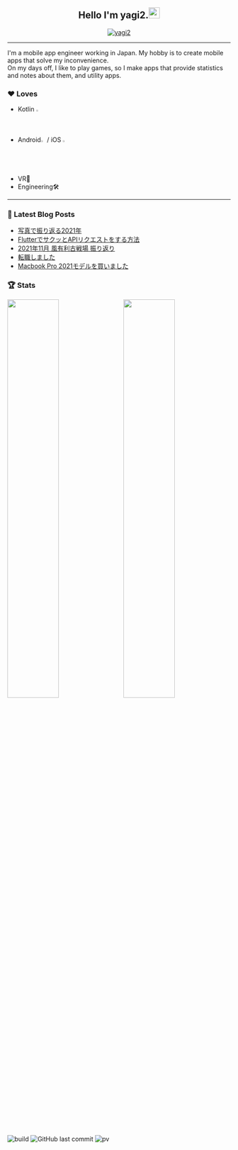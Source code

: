<h2 align="center">Hello I'm yagi2.<a href="https://www.gautamkrishnar.com/"><img src="https://media.giphy.com/media/hvRJCLFzcasrR4ia7z/giphy.gif" width="25px"></a></h2>
<p align="center">
  <a href="https://twitter.com/yaginier">
    <img src="https://img.shields.io/twitter/follow/yaginier?style=social" alt="yagi2" />
  </a>
</p>

-----

I'm a mobile app engineer working in Japan. My hobby is to create mobile apps that solve my inconvenience.  
On my days off, I like to play games, so I make apps that provide statistics and notes about them, and utility apps.

### ♥ Loves
- Kotlin <img src="https://upload.wikimedia.org/wikipedia/commons/thumb/7/74/Kotlin_Icon.png/600px-Kotlin_Icon.png" width="1.5%" />
- Android<img src="https://developer.android.com/images/brand/Android_Robot.png" width="2%" /> / iOS <img src="https://upload.wikimedia.org/wikipedia/commons/thumb/f/fa/Apple_logo_black.svg/505px-Apple_logo_black.svg.png" width="2%" />
- VR🥽
- Engineering🛠️

-----

### 📝 Latest Blog Posts
<!-- BLOG-POST-LIST:START -->
- [写真で振り返る2021年](https://blog.yagi2.dev/2021/12/31/looking-back-2021/?utm_source=rss&utm_medium=rss&utm_campaign=looking-back-2021)
- [FlutterでサクッとAPIリクエストをする方法](https://blog.yagi2.dev/2021/12/19/flutter-http-json/?utm_source=rss&utm_medium=rss&utm_campaign=flutter-http-json)
- [2021年11月 風有利古戦場 振り返り](https://blog.yagi2.dev/2021/12/19/grbr-gw-202111/?utm_source=rss&utm_medium=rss&utm_campaign=grbr-gw-202111)
- [転職しました](https://blog.yagi2.dev/2021/12/01/change-job-2021-12/?utm_source=rss&utm_medium=rss&utm_campaign=change-job-2021-12)
- [Macbook Pro 2021モデルを買いました](https://blog.yagi2.dev/2021/11/27/macbook-pro-2021-m1-pro/?utm_source=rss&utm_medium=rss&utm_campaign=macbook-pro-2021-m1-pro)
<!-- BLOG-POST-LIST:END -->
  
### 🏆 Stats
<img src="https://github-readme-stats.vercel.app/api?username=yagi2&show_icons=true&hide_border=true&theme=tokyonight" width="48%" align="right" >
<img src="https://github-readme-streak-stats.herokuapp.com/?user=yagi2&theme=tokyonight" width="48%" >

![build](https://github.com/yagi2/yagi2/actions/workflows/blog-post-workflow.yml/badge.svg)
![GitHub last commit](https://img.shields.io/github/last-commit/yagi2/yagi2)
![pv](https://pageview.vercel.app/?github_user=yagi2)
